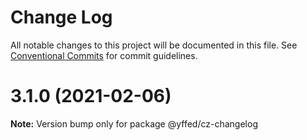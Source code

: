 # Change Log

All notable changes to this project will be documented in this file.
See [Conventional Commits](https://conventionalcommits.org) for commit guidelines.

# 3.1.0 (2021-02-06)

**Note:** Version bump only for package @yffed/cz-changelog
